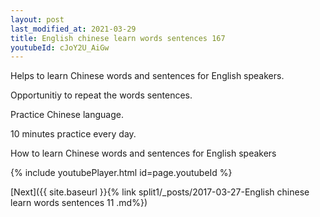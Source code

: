 ```yaml
---
layout: post
last_modified_at: 2021-03-29
title: English chinese learn words sentences 167 
youtubeId: cJoY2U_AiGw
---
```

 
 
Helps to learn Chinese words and sentences for English speakers.

Opportunitiy to repeat the words sentences. 

Practice Chinese language. 
 
10 minutes practice every day. 
 
How to learn Chinese words and sentences for English speakers 
 
{% include youtubePlayer.html id=page.youtubeId %}
 
 
[Next]({{ site.baseurl }}{% link  split1/_posts/2017-03-27-English chinese learn words sentences 11 .md%})
 
